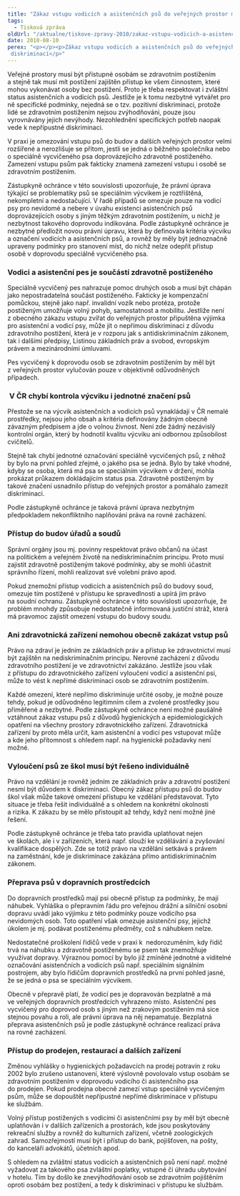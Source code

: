```yaml
---
title: "Zákaz vstupu vodicích a asistenčních psů do veřejných prostor může být diskriminací"
tags:
  - Tisková zpráva
oldUrl: "/aktualne/tiskove-zpravy-2010/zakaz-vstupu-vodicich-a-asistencnich-psu-do-verejnych-prostor-muze-byt-diskriminaci"
date: 2010-08-10
perex: "<p></p><p>Zákaz vstupu vodicích a asistenčních psů do veřejných prostor může být diskriminací</p>"
---
```


<!-- imported from the old website -->

<p>Veřejné prostory musí být přístupné osobám se zdravotním
postižením a stejně tak musí mít postižení zajištěn přístup ke všem činnostem,
které mohou vykonávat osoby bez postižení. Proto je třeba respektovat i
zvláštní status asistenčních a vodicích psů. Jestliže je k tomu nezbytné
vytvářet pro ně specifické podmínky, nejedná se o tzv. pozitivní diskriminaci,
protože lidé se zdravotním postižením nejsou zvýhodňováni, pouze jsou
vyrovnávány jejich nevýhody. Nezohlednění specifických potřeb naopak vede
k nepřípustné diskriminaci. </p>

<p>V praxi je omezování vstupu psů do budov a dalších
veřejných prostor velmi rozšířené a nerozlišuje se přitom, jestli se jedná o
běžného společníka nebo o speciálně vycvičeného psa doprovázejícího zdravotně
postiženého. Zamezení vstupu psům pak fakticky znamená zamezení vstupu i osobě
se zdravotním postižením.</p>

<p>Zástupkyně ochránce v této souvislosti upozorňuje, že
právní úprava týkající se problematiky psů se speciálním výcvikem je
roztříštěná, nekompletní a nedostačující. V řadě případů se omezuje pouze
na vodicí psy pro nevidomé a nebere v úvahu existenci asistenčních psů
doprovázejících osoby s jiným těžkým zdravotním postižením, u nichž je
nezbytnost takového doprovodu indikována. Podle zástupkyně ochránce je nezbytné
předložit novou právní úpravu, která by definovala kritéria výcviku a označení
vodicích a asistenčních psů, a rovněž by měly být jednoznačně upraveny podmínky
pro stanovení míst, do nichž nelze odepřít přístup osobě v doprovodu
speciálně vycvičeného psa.</p>

<h3><b>Vodici a asistenční
pes je součástí zdravotně postiženého</b></h3>

<p>Speciálně vycvičený pes nahrazuje pomoc druhých osob a musí
být chápán jako nepostradatelná součást postiženého. Fakticky je kompenzační
pomůckou, stejně jako např. invalidní vozík nebo protéza, protože postiženým
umožňuje volný pohyb, samostatnost a mobilitu. Jestliže není z obecného
zákazu vstupu zvířat do veřejných prostor připuštěna výjimka pro asistenční a
vodicí psy, může jít o nepřímou diskriminaci z důvodu zdravotního
postižení, která je v rozporu jak s antidiskriminačním zákonem, tak i
dalšími předpisy, Listinou základních práv a svobod, evropským právem a
mezinárodními úmluvami.</p>

<p>Pes vycvičený k doprovodu osob se zdravotním postižením
by měl být z veřejných prostor vylučován pouze v objektivně
odůvodněných případech.</p>

<h3><b><span> </span>V ČR chybí kontrola výcviku i jednotné
značení psů</b></h3>

<p>Přestože se na výcvik asistenčních a vodicích psů
vynakládají v ČR nemalé prostředky, nejsou jeho obsah a kritéria
definovány žádným obecně závazným předpisem a jde o volnou živnost. Není zde
žádný nezávislý kontrolní orgán, který by hodnotil kvalitu výcviku ani odbornou
způsobilost cvičitelů.</p>

<p>Stejně tak chybí jednotné označování speciálně vycvičených
psů, z něhož by bylo na první pohled zřejmé, o jakého psa se jedná. Bylo
by také vhodné, kdyby se osoba, která má psa se speciálním výcvikem
v držení, mohla prokázat průkazem dokládajícím status psa. Zdravotně
postiženým by takové značení usnadnilo přístup do veřejných prostor a pomáhalo
zamezit diskriminaci.</p>

<p>Podle zástupkyně ochránce je taková právní úprava nezbytným
předpokladem nekonfliktního naplňování práva na rovné zacházení.</p>

<h3><b>Přístup do budov
úřadů a soudů</b></h3>

<p>Správní orgány jsou mj. povinny respektovat právo občanů na
účast na politickém a veřejném životě na nediskriminačním principu. Proto musí
zajistit zdravotně postiženým takové podmínky, aby se mohli účastnit správního
řízení, mohli realizovat své volební právo apod. </p>

<p>Pokud znemožní přístup vodicích a asistenčních psů do budovy
soud, omezuje tím postižené v přístupu ke spravedlnosti a upírá jim právo
na soudní ochranu. Zástupkyně ochránce v této souvislosti upozorňuje, že
problém mnohdy způsobuje nedostatečně informovaná justiční stráž, která má
pravomoc zajistit omezení vstupu do budovy soudu.</p>

<h3><b>Ani zdravotnická
zařízení nemohou obecně zakázat vstup psů</b></h3>

<p>Právo na zdraví je jedním ze základních práv a přístup ke
zdravotnictví musí být zajištěn na nediskriminačním principu. Nerovné zacházení
z důvodu zdravotního postižení je ve zdravotnictví zakázáno. Jestliže jsou
však z přístupu do zdravotnického zařízení vyloučeni vodicí a asistenční
psi, může to vést k nepřímé diskriminaci osob se zdravotním postižením. </p>

<p>Každé omezení, které nepřímo diskriminuje určité osoby, je
možné pouze tehdy, pokud je odůvodněno legitimním cílem a zvolené prostředky
jsou přiměřené a nezbytné. Podle zástupkyně ochránce není možné paušálně
vztáhnout zákaz vstupu psů z důvodů hygienických a epidemiologických opatření
na všechny prostory zdravotnického zařízení. Zdravotnická zařízení by proto
měla určit, kam asistenční a vodicí pes vstupovat může a kde jeho přítomnost
s ohledem např. na hygienické požadavky není možné.</p>

<h3><b>Vyloučení psů ze škol
musí být řešeno individuálně</b></h3>

<p>Právo na vzdělání je rovněž jedním ze základních práv a
zdravotní postižení nesmí být důvodem k diskriminaci. Obecný zákaz
přístupu psů do budov škol však může takové omezení přístupu ke vzdělání
představovat. Tyto situace je třeba řešit individuálně a s ohledem na
konkrétní okolnosti a rizika. K zákazu by se mělo přistoupit až tehdy, když
není možné jiné řešení.</p>

<p>Podle zástupkyně ochránce je třeba tato pravidla uplatňovat
nejen ve školách, ale i v zařízeních, která např. slouží ke vzdělávání a
zvyšování kvalifikace dospělých. Zde se totiž právo na vzdělání setkává
s právem na zaměstnání, kde je diskriminace zakázána přímo antidiskriminačním
zákonem.</p>

<h3><b>Přeprava psů
v dopravních prostředcích</b></h3>

<p>Do dopravních prostředků mají psi obecně přístup za
podmínky, že mají náhubek. Vyhláška o přepravním řádu pro veřejnou drážní a
silniční osobní dopravu uvádí jako výjimku z této podmínky pouze vodicího
psa nevidomých osob. Toto opatření však omezuje asistenční psy, jejichž úkolem
je mj. podávat postiženému předměty, což s náhubkem nelze.</p>

<p>Nedostatečné proškolení řidičů vede v praxi k 
nedorozuměním, kdy řidič trvá na náhubku a zdravotně postiženému se psem tak
znemožňuje využívat dopravy. Výraznou pomocí by bylo již zmíněné jednotné a
viditelné označování asistenčních a vodicích psů např. speciálním signálním
postrojem, aby bylo řidičům dopravních prostředků na první pohled jasné, že se
jedná o psa se speciálním výcvikem.</p>

<p>Obecně v přepravě platí, že vodicí pes je dopravován
bezplatně a má ve veřejných dopravních prostředcích vyhrazeno místo. Asistenční
pes vycvičený pro doprovod osob s jiným než zrakovým postižením má sice
stejnou povahu a roli, ale právní úprava na něj nepamatuje. Bezplatná přeprava
asistenčních psů je podle zástupkyně ochránce realizací práva na rovné
zacházení.</p>

<h3><b>Přístup do prodejen,
restaurací a dalších zařízení</b></h3>

<p>Změnou vyhlášky o hygienických požadavcích na prodej
potravin z roku 2002 bylo zrušeno ustanovení, které výslovně povolovalo
vstup osobám se zdravotním postižením v doprovodu vodicího či asistenčního
psa do prodejen. Pokud prodejna obecně zamezí vstup speciálně vycvičeným psům,
může se dopouštět nepřípustné nepřímé diskriminace v přístupu ke službám. </p>

<p>Volný přístup postižených s vodicími či asistenčními
psy by měl být obecně uplatňován i v dalších zařízeních a prostorách, kde
jsou poskytovány rekreační služby a rovněž do kulturních zařízení, včetně
zoologických zahrad. Samozřejmostí musí být i přístup do bank, pojišťoven, na
pošty, do kanceláří advokátů, účetních apod. </p>

<p>S ohledem na zvláštní status vodicích a asistenčních
psů není např. možné vyžadovat za takového psa zvláštní poplatky, vstupné či
úhradu ubytování v hotelu. Tím by došlo ke znevýhodňování osob se
zdravotním pojištěním oproti osobám bez postižení, a tedy k diskriminaci
v přístupu ke službám.</p>

<p class="MsoNormal"> </p>

